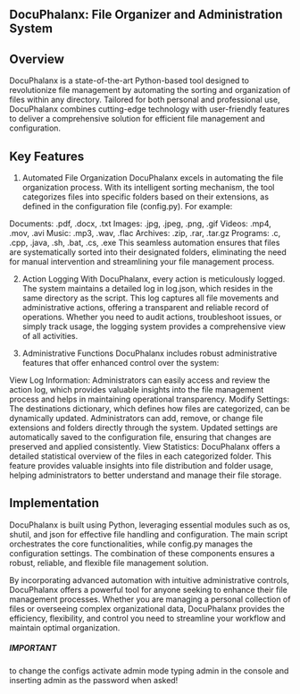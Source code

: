 ## DocuPhalanx: File Organizer and Administration System



## Overview
DocuPhalanx is a state-of-the-art Python-based tool designed to revolutionize file management by automating the sorting and organization of files within any directory. Tailored for both personal and professional use, DocuPhalanx combines cutting-edge technology with user-friendly features to deliver a comprehensive solution for efficient file management and configuration.

## Key Features
1. Automated File Organization
DocuPhalanx excels in automating the file organization process. With its intelligent sorting mechanism, the tool categorizes files into specific folders based on their extensions, as defined in the configuration file (config.py). For example:

Documents: .pdf, .docx, .txt
Images: .jpg, .jpeg, .png, .gif
Videos: .mp4, .mov, .avi
Music: .mp3, .wav, .flac
Archives: .zip, .rar, .tar.gz
Programs: .c, .cpp, .java, .sh, .bat, .cs, .exe
This seamless automation ensures that files are systematically sorted into their designated folders, eliminating the need for manual intervention and streamlining your file management process.

2. Action Logging
With DocuPhalanx, every action is meticulously logged. The system maintains a detailed log in log.json, which resides in the same directory as the script. This log captures all file movements and administrative actions, offering a transparent and reliable record of operations. Whether you need to audit actions, troubleshoot issues, or simply track usage, the logging system provides a comprehensive view of all activities.

3. Administrative Functions
DocuPhalanx includes robust administrative features that offer enhanced control over the system:


View Log Information: Administrators can easily access and review the action log, which provides valuable insights into the file management process and helps in maintaining operational transparency.
Modify Settings: The destinations dictionary, which defines how files are categorized, can be dynamically updated. Administrators can add, remove, or change file extensions and folders directly through the system. Updated settings are automatically saved to the configuration file, ensuring that changes are preserved and applied consistently.
View Statistics: DocuPhalanx offers a detailed statistical overview of the files in each categorized folder. This feature provides valuable insights into file distribution and folder usage, helping administrators to better understand and manage their file storage.


## Implementation
DocuPhalanx is built using Python, leveraging essential modules such as os, shutil, and json for effective file handling and configuration. The main script orchestrates the core functionalities, while config.py manages the configuration settings. The combination of these components ensures a robust, reliable, and flexible file management solution.

By incorporating advanced automation with intuitive administrative controls, DocuPhalanx offers a powerful tool for anyone seeking to enhance their file management processes. Whether you are managing a personal collection of files or overseeing complex organizational data, DocuPhalanx provides the efficiency, flexibility, and control you need to streamline your workflow and maintain optimal organization.

##### IMPORTANT
to change  the configs activate admin mode typing admin in the console and inserting admin as the password when asked!

